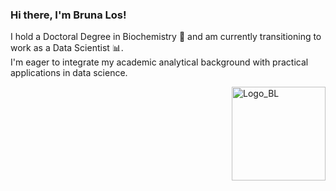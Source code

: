### Hi there, I'm Bruna Los!

I hold a Doctoral Degree in Biochemistry :dna: and am currently transitioning to work as a Data Scientist :bar_chart:.<br>
I'm eager to integrate my academic analytical background with practical applications in data science.

<img src="https://github.com/brunalos/brunalos/assets/27739711/d78a091b-310d-4254-af8e-e181e8b768e0" alt="Logo_BL" width="150" align="right">

